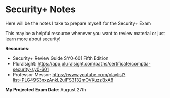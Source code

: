 # Security+ Notes

Here will be the notes I take to prepare myself for the Security+ Exam

This may be a helpful resource whenever you want to review material or just learn more about security!



**Resources**:

-  Security+ Review Guide SY0-601 Fifth Edition
-  Pluralsight: https://app.pluralsight.com/paths/certificate/comptia-security-sy0-601
-  Professor Messor: https://www.youtube.com/playlist?list=PLG49S3nxzAnkL2ulFS3132mOVKuzzBxA8



**My Projected Exam Date**: August 27th

